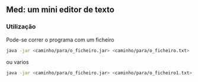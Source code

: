 ## Med: um mini editor de texto

### Utilização

Pode-se correr o programa com um ficheiro

``` bash
java -jar <caminho/para/o_ficheiro.jar> <caminho/para/o_ficheiro.txt>
```

ou varios

``` bash
java -jar <caminho/para/o_ficheiro.jar> <caminho/para/o_ficheiro1.txt> <caminho/para/o_ficheiro2.txt> <caminho/para/o_ficheiro3.txt> <etc.txt>  
```